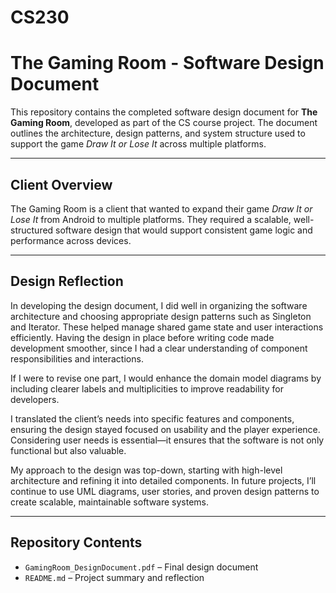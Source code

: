 # CS230
# The Gaming Room - Software Design Document

This repository contains the completed software design document for **The Gaming Room**, developed as part of the CS course project. The document outlines the architecture, design patterns, and system structure used to support the game *Draw It or Lose It* across multiple platforms.

---

## Client Overview

The Gaming Room is a client that wanted to expand their game *Draw It or Lose It* from Android to multiple platforms. They required a scalable, well-structured software design that would support consistent game logic and performance across devices.

---

## Design Reflection

In developing the design document, I did well in organizing the software architecture and choosing appropriate design patterns such as Singleton and Iterator. These helped manage shared game state and user interactions efficiently. Having the design in place before writing code made development smoother, since I had a clear understanding of component responsibilities and interactions.

If I were to revise one part, I would enhance the domain model diagrams by including clearer labels and multiplicities to improve readability for developers.

I translated the client’s needs into specific features and components, ensuring the design stayed focused on usability and the player experience. Considering user needs is essential—it ensures that the software is not only functional but also valuable.

My approach to the design was top-down, starting with high-level architecture and refining it into detailed components. In future projects, I’ll continue to use UML diagrams, user stories, and proven design patterns to create scalable, maintainable software systems.

---

## Repository Contents

- `GamingRoom_DesignDocument.pdf` – Final design document
- `README.md` – Project summary and reflection

